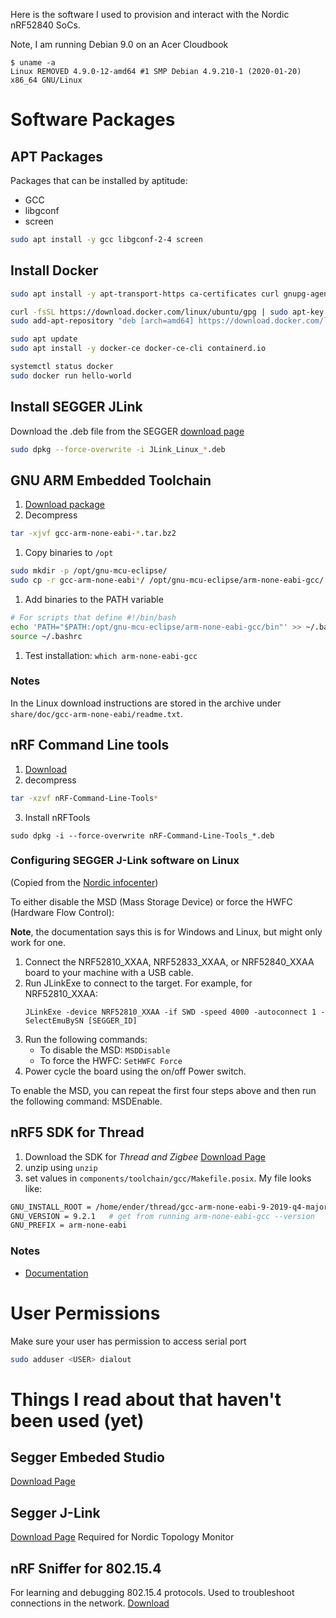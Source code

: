 Here is the software I used to provision and interact with the Nordic nRF52840 SoCs.

Note, I am running Debian 9.0 on an Acer Cloudbook
```
$ uname -a
Linux REMOVED 4.9.0-12-amd64 #1 SMP Debian 4.9.210-1 (2020-01-20) x86_64 GNU/Linux
```


# Software Packages

## APT Packages
Packages that can be installed by aptitude:
- GCC
- libgconf
- screen
```bash
sudo apt install -y gcc libgconf-2-4 screen
```

## Install Docker
```bash
sudo apt install -y apt-transport-https ca-certificates curl gnupg-agent software-properties-common

curl -fsSL https://download.docker.com/linux/ubuntu/gpg | sudo apt-key add -
sudo add-apt-repository "deb [arch=amd64] https://download.docker.com/linux/ubuntu $(lsb_release -cs) stable"

sudo apt update
sudo apt install -y docker-ce docker-ce-cli containerd.io

systemctl status docker
sudo docker run hello-world
```


## Install SEGGER JLink
Download the .deb file from the SEGGER [download page](https://www.segger.com/downloads/jlink/#J-LinkSoftwareAndDocumentationPack)
```bash
sudo dpkg --force-overwrite -i JLink_Linux_*.deb
```


## GNU ARM Embedded Toolchain
1. [Download package](https://developer.arm.com/tools-and-software/open-source-software/developer-tools/gnu-toolchain/gnu-rm/downloads)
1. Decompress
  ```bash
  tar -xjvf gcc-arm-none-eabi-*.tar.bz2
  ```
1. Copy binaries to `/opt`
  ```bash
  sudo mkdir -p /opt/gnu-mcu-eclipse/
  sudo cp -r gcc-arm-none-eabi*/ /opt/gnu-mcu-eclipse/arm-none-eabi-gcc/
  ```
1. Add binaries to the PATH variable
  ```bash
  # For scripts that define #!/bin/bash
  echo 'PATH="$PATH:/opt/gnu-mcu-eclipse/arm-none-eabi-gcc/bin"' >> ~/.bashrc
  source ~/.bashrc
  ```
1. Test installation: `which arm-none-eabi-gcc`

### Notes
In the Linux download instructions are stored in the archive under `share/doc/gcc-arm-none-eabi/readme.txt`.


## nRF Command Line tools
1. [Download](https://www.nordicsemi.com/Software-and-tools/Development-Tools/nRF-Command-Line-Tools/Download#infotabs)
2. decompress
  ```bash
  tar -xzvf nRF-Command-Line-Tools*
  ```
3. Install nRFTools
  ```
  sudo dpkg -i --force-overwrite nRF-Command-Line-Tools_*.deb
  ```


### Configuring SEGGER J-Link software on Linux
(Copied from the [Nordic infocenter](https://infocenter.nordicsemi.com/topic/sdk_tz_v4.0.0/thread_zigbee__intro.html))

To either disable the MSD (Mass Storage Device) or force the HWFC (Hardware Flow Control):

**Note**, the documentation says this is for Windows and Linux, but might only work for one.

1. Connect the NRF52810_XXAA, NRF52833_XXAA, or NRF52840_XXAA board to your machine with a USB cable.
2. Run JLinkExe to connect to the target. For example, for NRF52810_XXAA:
    ```
    JLinkExe -device NRF52810_XXAA -if SWD -speed 4000 -autoconnect 1 -SelectEmuBySN [SEGGER_ID]
    ```
3. Run the following commands:
    - To disable the MSD:
    `MSDDisable`
    - To force the HWFC:
    `SetHWFC Force`
4. Power cycle the board using the on/off Power switch.

To enable the MSD, you can repeat the first four steps above and then run the following command: MSDEnable.


## nRF5 SDK for Thread
1. Download the SDK for *Thread and Zigbee* [Download Page](https://www.nordicsemi.com/Software-and-Tools/Software/nRF5-SDK-for-Thread-and-Zigbee/Download#infotabs)
2. unzip using `unzip`
3. set values in `components/toolchain/gcc/Makefile.posix`. My file looks like:
```bash
GNU_INSTALL_ROOT = /home/ender/thread/gcc-arm-none-eabi-9-2019-q4-major/bin/  # Where GNU ARM Embedded Toolchain was installed
GNU_VERSION = 9.2.1   # get from running arm-none-eabi-gcc --version
GNU_PREFIX = arm-none-eabi
```

### Notes
- [Documentation](https://infocenter.nordicsemi.com/topic/struct_sdk/struct/sdk_thread_zigbee_latest.html)


# User Permissions
Make sure your user has permission to access serial port
```bash
sudo adduser <USER> dialout
```


# Things I read about that haven't been used (yet)

## Segger Embeded Studio
[Download Page](https://www.segger.com/downloads/embedded-studio)


## Segger J-Link
[Download Page](https://www.segger.com/downloads/jlink)
Required for Nordic Topology Monitor



## nRF Sniffer for 802.15.4
For learning and debugging 802.15.4 protocols.
Used to troubleshoot connections in the network.
[Download]()
